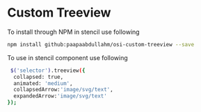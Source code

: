 # Custom Treeview

To install through NPM in stencil use following

```sh
npm install github:paapaabdullahm/osi-custom-treeview --save
```

To use in stencil component use following
```sh
 $('selector').treeview({
  collapsed: true,
  animated: 'medium',
  collapsedArrow:'image/svg/text',
  expandedArrow:'image/svg/text'
});
```
